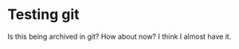 <!-- TITLE: Does This Get Saved -->
<!-- SUBTITLE: A quick summary of Does This Get Saved -->

# Testing git
Is this being archived in git?
How about now?
I think I almost have it.